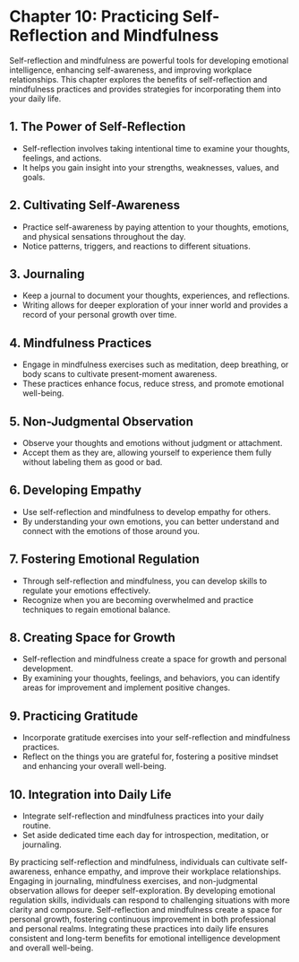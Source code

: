 Chapter 10: Practicing Self-Reflection and Mindfulness
======================================================

Self-reflection and mindfulness are powerful tools for developing emotional intelligence, enhancing self-awareness, and improving workplace relationships. This chapter explores the benefits of self-reflection and mindfulness practices and provides strategies for incorporating them into your daily life.

**1. The Power of Self-Reflection**
-----------------------------------

* Self-reflection involves taking intentional time to examine your thoughts, feelings, and actions.
* It helps you gain insight into your strengths, weaknesses, values, and goals.

**2. Cultivating Self-Awareness**
---------------------------------

* Practice self-awareness by paying attention to your thoughts, emotions, and physical sensations throughout the day.
* Notice patterns, triggers, and reactions to different situations.

**3. Journaling**
-----------------

* Keep a journal to document your thoughts, experiences, and reflections.
* Writing allows for deeper exploration of your inner world and provides a record of your personal growth over time.

**4. Mindfulness Practices**
----------------------------

* Engage in mindfulness exercises such as meditation, deep breathing, or body scans to cultivate present-moment awareness.
* These practices enhance focus, reduce stress, and promote emotional well-being.

**5. Non-Judgmental Observation**
---------------------------------

* Observe your thoughts and emotions without judgment or attachment.
* Accept them as they are, allowing yourself to experience them fully without labeling them as good or bad.

**6. Developing Empathy**
-------------------------

* Use self-reflection and mindfulness to develop empathy for others.
* By understanding your own emotions, you can better understand and connect with the emotions of those around you.

**7. Fostering Emotional Regulation**
-------------------------------------

* Through self-reflection and mindfulness, you can develop skills to regulate your emotions effectively.
* Recognize when you are becoming overwhelmed and practice techniques to regain emotional balance.

**8. Creating Space for Growth**
--------------------------------

* Self-reflection and mindfulness create a space for growth and personal development.
* By examining your thoughts, feelings, and behaviors, you can identify areas for improvement and implement positive changes.

**9. Practicing Gratitude**
---------------------------

* Incorporate gratitude exercises into your self-reflection and mindfulness practices.
* Reflect on the things you are grateful for, fostering a positive mindset and enhancing your overall well-being.

**10. Integration into Daily Life**
-----------------------------------

* Integrate self-reflection and mindfulness practices into your daily routine.
* Set aside dedicated time each day for introspection, meditation, or journaling.

By practicing self-reflection and mindfulness, individuals can cultivate self-awareness, enhance empathy, and improve their workplace relationships. Engaging in journaling, mindfulness exercises, and non-judgmental observation allows for deeper self-exploration. By developing emotional regulation skills, individuals can respond to challenging situations with more clarity and composure. Self-reflection and mindfulness create a space for personal growth, fostering continuous improvement in both professional and personal realms. Integrating these practices into daily life ensures consistent and long-term benefits for emotional intelligence development and overall well-being.
